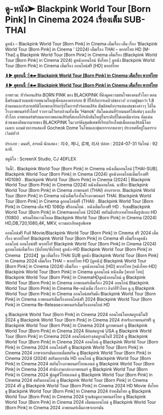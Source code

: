 # ดู-หนัง➤ Blackpink World Tour [Born Pink] In Cinema 2024 เรื่องเต็ม SUB-THAI

ดูหนัง – Blackpink World Tour [Born Pink] in Cinema เต็มเรื่อง เต็ม เรื่อง ‘Blackpink World Tour [Born Pink] in Cinema ’ (2024) เต็มเรื่อง THAI – พากย์ไทย HD [M-Thai] ดู Blackpink World Tour [Born Pink] in Cinema เต็มเรื่อง (Blackpink World Tour [Born Pink] in Cinema 2024) ดูหนังออนไลน์ ซับไทย | ดูหนัง Blackpink World Tour [Born Pink] in Cinema เต็มเรื่อง ออนไลน์ฟรี [HD] พากย์ไทย

**[⬇▶️ ดูตอนนี้ :|✮☛ Blackpink World Tour [Born Pink] in Cinema เต็มเรื่อง พากย์ไทย](https://bit.ly/4c9wdgp)**

**[⬇▶️ ดูตอนนี้ :|✮☛ Blackpink World Tour [Born Pink] in Cinema เต็มเรื่อง พากย์ไทย](https://bit.ly/4c9wdgp)**

ภาพรวม:
ทัวร์คอนเสิร์ต BORN PINK ของ BLACKPINK ที่ดึงดูดความสนใจของคนทั่วโลก ตอนนี้พร้อมแล้วบนหน้าจอขนาดใหญ่เพื่อฉลองครบรอบ 8 ปีให้กับการเดบิวต์ของวง! กวาดผู้ชมกว่า 1.8 ล้านคนและทำลายสถิติโลกของเกิร์ลกรุ๊ปในการทัวร์คอนเสิร์ต สัมผัสพลังการแสดงสดของสาวๆ ได้ในโรงภาพยนตร์ทั่วโลก! รวบรวมไว้ครบถ้วนทั้งเซ็ต ‘Hanok’ อันโดดเด่นที่ร่ายมนตร์ใส่แฟนๆ และสื่อทั่วโลก ภาพยนตร์พร้อมฉายภาพคอนเสิร์ตที่สเกลโปรดักชันใหญ่ในระดับที่ไม่เคยมีมาก่อน อัดแน่นด้วยเพลงฮิตมากมายของ BLACKPINK ในเวอร์ชันสุดพิเศษที่เรียบเรียงใหม่เพื่อคอนเสิร์ตนี้โดยเฉพาะ แถมด้วยการแสดงที่ Gocheok Dome ในโซลและฟุตเทจจากหลายๆ ประเทศที่อยู่ในตารางเวิลด์ทัวร์

ประเภท      : ดนตรี, สารคดี
นักแสดง      : 지수, 제니, 로제, 리사
ปล่อย    : 2024-07-31
รันไทม์ : 92 นาที.

สตูดิโอ : ScreenX Studio, CJ 4DFLEX 

วันนี้!.. Blackpink World Tour [Born Pink] in Cinema หนังเต็มออนไลน์ [THAI-SUB]. Blackpink World Tour [Born Pink] in Cinema (2024) ดูหนังออนไลน์เต็มเรื่องฟรี HD1080 . Blackpink World Tour [Born Pink] in Cinema (2024) | Blackpink World Tour [Born Pink] in Cinema (2024) หนังเต็มออนไลน์. นาฬิกา Blackpink World Tour [Born Pink] in Cinema ภาพยนตร์ (THAI) คำบรรยาย. Blackpink World Tour [Born Pink] in Cinema หนังเต็มเรื่องในโรงภาพยนตร์ THAI. Blackpink World Tour [Born Pink] in Cinema ดูออนไลน์ฟรี (THAI) . Blackpink World Tour [Born Pink] in Cinema เต็ม HD 1080p ฟรีออนไลน์ .  หนังเต็มเรื่องฟรี HD . รับชมBlackpink World Tour [Born Pink] in Cinemaออนไลน์ (2024) สตรีมมิ่งประเทศไทยเต็มรูปแบบ HD (1080i) . พร้อมให้ดาวน์โหลด Blackpink World Tour [Born Pink] in Cinema (2024) HD,DB,720,1080,4K, MKV, ความละเอียดสูงพิเศษ

ออนไลน์ฟรี Full Movie/Blackpink World Tour [Born Pink] in Cinema ฟรี 2024 เต็มเรื่อง พากย์ไทย!  Blackpink World Tour [Born Pink] in Cinema ฟรี เต็มเรื่องดูหนังออนไลน์ ออนไลน์ฟรี พากย์ไท!  Blackpink World Tour [Born Pink] in Cinema (2024) ดูออนไลน์เต็มเรื่อง (ซับไทย/ซับไทย) ดูหนัง-HD  Blackpink World Tour [Born Pink] in Cinema 【2024】ซูม เต็มเรื่อง THAI SUB ดูหนัง  Blackpink World Tour [Born Pink] in Cinema 2024 เต็มเรื่อง THAI – พากย์ไทย HD [ดูหนัง]  Blackpink World Tour [Born Pink] in Cinema (2024) เต็มเรื่อง - ดูหนังออนไลน์ [HD] พากย์ไทย [หนังไทย-HD]  Blackpink World Tour [Born Pink] in Cinema ดูออนไลน์ หนังเต็ม [พากย์ ไทย]  Blackpink World Tour [Born Pink] in CinemaHDดูหนังออนไลน์ ดู  Blackpink World Tour [Born Pink] in Cinema ภาพยนตร์เต็มเรื่อง 2024 ออนไลน์  Blackpink World Tour [Born Pink] in Cinema Re-หนังเต็ม เรื่องราว ลิงก์ที่รั่วไหล ดู บุ Blackpink World Tour [Born Pink] in Cinema ออนไลน์สตรีมมิ่ง  Blackpink World Tour [Born Pink] in Cinema ภาพยนตร์เต็มเรื่องออนไลน์ฟรี 2024 Blackpink World Tour [Born Pink] in Cinema Re-Releaseภาพยนตร์เต็มเรื่องออนไลน์ HD

ดู  Blackpink World Tour [Born Pink] in Cinema 2024 ออนไลน์โดยสมบูรณ์ในปี 2024
ดู Blackpink World Tour [Born Pink] in Cinema 2024 สำหรับภาพยนตร์ฟรี
ดู Blackpink World Tour [Born Pink] in Cinema 2024 ดูภาพยนตร์
ดู Blackpink World Tour [Born Pink] in Cinema 2024 ฟิล์มสมบูรณ์ USA
ดู Blackpink World Tour [Born Pink] in Cinema 2024 ออนไลน์อย่างสมบูรณ์ในปี 2024
ดู Blackpink World Tour [Born Pink] in Cinema 2024 ออนไลน์
ดู Blackpink World Tour [Born Pink] in Cinema 2024 ออนไลน์ฟรี
ดู Blackpink World Tour [Born Pink] in Cinema 2024 ภาษาเยอรมันแบบเต็มสตรีม
ดู Blackpink World Tour [Born Pink] in Cinema 2024 (2024) สตรีมเยอรมัน HD ออนไลน์
ดู Blackpink World Tour [Born Pink] in Cinema 2024 สตรีมโรงภาพยนตร์ไทยแลนด์
ดู Blackpink World Tour [Born Pink] in Cinema 2024 สํานักงานกล่องภาพยนตร์
ดู Blackpink World Tour [Born Pink] in Cinema 2024 ฟูลมูฟวี่ไทยแลนด์
ดู Blackpink World Tour [Born Pink] in Cinema 2024 สตรีมออนไลน์
ดู Blackpink World Tour [Born Pink] in Cinema 2024 ฟรี
ดู Blackpink World Tour [Born Pink] in Cinema 2024 HD Movie ซับไทย
ดู Blackpink World Tour [Born Pink] in Cinema 2024 ย้ายเต็มไทย
ดู Blackpink World Tour [Born Pink] in Cinema 2024 ฐานข้อมูลภาพยนตร์ไทย
ดู Blackpink World Tour [Born Pink] in Cinema 2024 เต็มชมออนไลน์
ดู Blackpink World Tour [Born Pink] in Cinema 2024 ภาพยนตร์เต็มภาษาเยอรมัน

